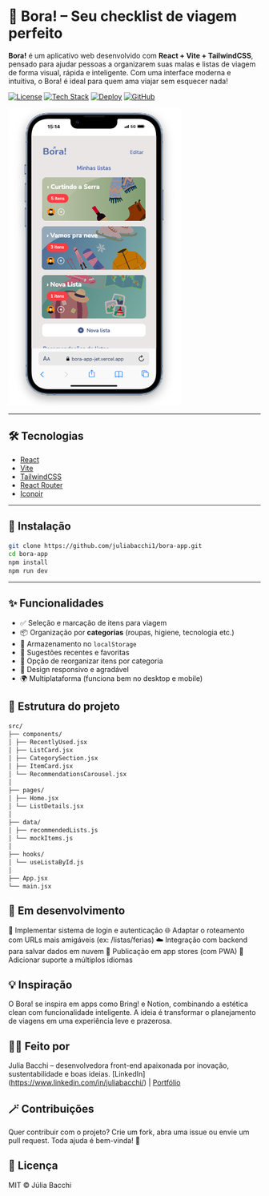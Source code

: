 # 🧭 Bora! – Seu checklist de viagem perfeito

**Bora!** é um aplicativo web desenvolvido com **React + Vite + TailwindCSS**, pensado para ajudar pessoas a organizarem suas malas e listas de viagem de forma visual, rápida e inteligente. Com uma interface moderna e intuitiva, o Bora! é ideal para quem ama viajar sem esquecer nada!

[![License](https://img.shields.io/badge/License-MIT-green)](https://opensource.org/licenses/MIT)
[![Tech Stack](https://img.shields.io/badge/Tech%20Stack-React%20%7C%20Vite%20%7C%20Tailwind-blue)](https://reactjs.org/)
[![Deploy](https://img.shields.io/badge/Deploy-Vercel-purple)](https://bora-app-jet.vercel.app/)
[![GitHub](https://img.shields.io/badge/GitHub-@juliabacchi1%2Fbora--app-black?logo=github)](https://github.com/juliabacchi1/bora-app)

![Bora! Screenshot](./public/screenshot.png)

---

## 🛠️ Tecnologias

- [React](https://reactjs.org/)
- [Vite](https://vitejs.dev/)
- [TailwindCSS](https://tailwindcss.com/)
- [React Router](https://reactrouter.com/)
- [Iconoir](https://iconoir.com/)

---

## 🚀 Instalação

```bash
git clone https://github.com/juliabacchi1/bora-app.git
cd bora-app
npm install
npm run dev
```

---

## ✨ Funcionalidades

- ✅ Seleção e marcação de itens para viagem
- 📦 Organização por **categorias** (roupas, higiene, tecnologia etc.)
- 💾 Armazenamento no `localStorage`
- 🧠 Sugestões recentes e favoritas
- 🧲 Opção de reorganizar itens por categoria
- 🎨 Design responsivo e agradável
- 🌍 Multiplataforma (funciona bem no desktop e mobile)

## 📂 Estrutura do projeto

```
src/
├── components/
│ ├── RecentlyUsed.jsx
│ ├── ListCard.jsx
│ ├── CategorySection.jsx
│ ├── ItemCard.jsx
│ └── RecommendationsCarousel.jsx
│
├── pages/
│ ├── Home.jsx
│ └── ListDetails.jsx
│
├── data/
│ ├── recommendedLists.js
│ └── mockItems.js
│
├── hooks/
│ └── useListaById.js
│
├── App.jsx
└── main.jsx
```

## 🧩 Em desenvolvimento

🔐 Implementar sistema de login e autenticação
🌐 Adaptar o roteamento com URLs mais amigáveis (ex: /listas/ferias)
☁️ Integração com backend para salvar dados em nuvem
📱 Publicação em app stores (com PWA)
💬 Adicionar suporte a múltiplos idiomas

## 💡 Inspiração
O Bora! se inspira em apps como Bring! e Notion, combinando a estética clean com funcionalidade inteligente. A ideia é transformar o planejamento de viagens em uma experiência leve e prazerosa.

## 🙋‍♀️ Feito por
Julia Bacchi – desenvolvedora front-end apaixonada por inovação, sustentabilidade e boas ideias.
[LinkedIn] (https://www.linkedin.com/in/juliabacchi/) | [Portfólio](https://juliadev.vercel.app/)

## 🪄 Contribuições
Quer contribuir com o projeto? Crie um fork, abra uma issue ou envie um pull request. Toda ajuda é bem-vinda! 💛

## 📄 Licença
MIT © Júlia Bacchi

